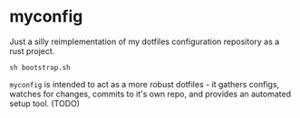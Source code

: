 # myconfig

Just a silly reimplementation of my dotfiles configuration repository as a rust project.

`sh bootstrap.sh` 

`myconfig` is intended to act as a more robust dotfiles - it gathers configs, watches for
changes, commits to it's own repo, and provides an automated setup tool. (TODO)
